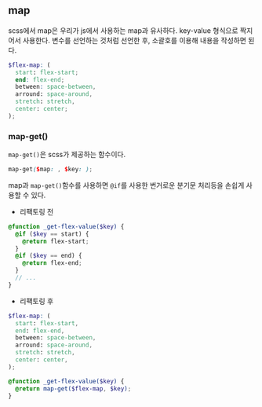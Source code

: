 ## map
scss에서 map은 우리가 js에서 사용하는 map과 유사하다. key-value 형식으로 짝지어서 사용한다. 변수를 선언하는 것처럼 선언한 후, 소괄호를 이용해 내용을 작성하면 된다.
```scss
$flex-map: (
  start: flex-start;
  end: flex-end;
  between: space-between,
  arround: space-around,
  stretch: stretch,
  center: center;
);
```

### map-get()
`map-get()`은 scss가 제공하는 함수이다.
```scss
map-get($map: , $key: );
```

map과 `map-get()`함수를 사용하면 `@if`를 사용한 번거로운 분기문 처리등을 손쉽게 사용할 수 있다.
* 리팩토링 전
```scss
@function _get-flex-value($key) {
  @if ($key == start) {
    @return flex-start;
  }
  @if ($key == end) {
    @return flex-end;
  }
  // ...
}
```
* 리팩토링 후
```scss
$flex-map: (
  start: flex-start,
  end: flex-end,
  between: space-between,
  arround: space-around,
  stretch: stretch,
  center: center,
);

@function _get-flex-value($key) {
  @return map-get($flex-map, $key);
}
```